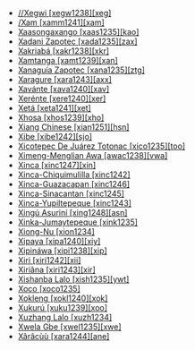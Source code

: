 - [//Xegwi [xegw1238][xeg]](tree/tuuu1241/kwii1241/xegw1238/md.ini)
- [/Xam [xamm1241][xam]](tree/tuuu1241/kwii1241/xamm1241/md.ini)
- [Xaasongaxango [xaas1235][kao]](tree/mand1469/west2780/mand1431/cent2047/mand1432/mand1433/mand1434/mand1435/west2499/xaso1239/xaas1235/md.ini)
- [Xadani Zapotec [xada1235][zax]](tree/otom1299/east2557/popo1292/zapo1436/zapo1437/nucl1765/core1259/cent2146/sout3003/xada1235/md.ini)
- [Xakriabá [xakr1238][xkr]](tree/nucl1710/jeee1236/jece1235/xakr1238/md.ini)
- [Xamtanga [xamt1239][xan]](tree/afro1255/cush1243/cent2193/nort3158/nort3163/xamt1239/md.ini)
- [Xanaguía Zapotec [xana1235][ztg]](tree/otom1299/east2557/popo1292/zapo1436/zapo1437/nucl1765/core1259/cent2146/sout3003/xana1235/md.ini)
- [Xaragure [xara1243][axx]](tree/aust1307/mala1545/cent2237/east2712/ocea1241/sout3173/newc1243/main1286/sout3313/mids1246/xara1243/md.ini)
- [Xavánte [xava1240][xav]](tree/nucl1710/jeee1236/jece1235/xava1240/md.ini)
- [Xerénte [xere1240][xer]](tree/nucl1710/jeee1236/jece1235/xere1240/md.ini)
- [Xetá [xeta1241][xet]](tree/tupi1275/mawe1252/awet1245/tupi1276/sout3271/tupi1277/xeta1241/md.ini)
- [Xhosa [xhos1239][xho]](tree/atla1278/volt1241/benu1247/bant1294/sout3152/narr1281/east2731/sout3180/ngun1275/ngun1276/ngun1267/zulu1251/xhos1239/md.ini)
- [Xiang Chinese [xian1251][hsn]](tree/sino1245/sini1245/clas1255/midd1354/xian1251/md.ini)
- [Xibe [xibe1242][sjo]](tree/tung1282/manc1250/manc1251/xibe1242/md.ini)
- [Xicotepec De Juárez Totonac [xico1235][too]](tree/toto1251/toto1252/cent1397/nort3265/xico1235/md.ini)
- [Ximeng-Menglian Awa [awac1238][vwa]](tree/aust1305/khas1273/pala1352/east2331/waic1245/wala1271/waaa1245/awac1238/md.ini)
- [Xinca [xinc1247][xin]](tree/book1242/xinc1247/md.ini)
- [Xinca-Chiquimulilla [xinc1242]](tree/xinc1237/xinc1244/xinc1242/md.ini)
- [Xinca-Guazacapan [xinc1246]](tree/xinc1237/xinc1246/md.ini)
- [Xinca-Sinacantan [xinc1245]](tree/xinc1237/unun9938/xinc1245/md.ini)
- [Xinca-Yupiltepeque [xinc1243]](tree/xinc1237/xinc1243/md.ini)
- [Xingú Asuriní [xing1248][asn]](tree/tupi1275/mawe1252/awet1245/tupi1276/subg1264/xing1248/md.ini)
- [Xinka-Jumaytepeque [xink1235]](tree/xinc1237/xinc1244/xink1235/md.ini)
- [Xiong-Nu [xion1234]](tree/uncl1493/xion1234/md.ini)
- [Xipaya [xipa1240][xiy]](tree/tupi1275/yuru1262/xipa1240/md.ini)
- [Xipináwa [xipi1238][xip]](tree/unat1236/pano1260/xipi1238/md.ini)
- [Xiri [xiri1242][xii]](tree/khoe1240/khoe1241/khoe1242/sout3214/xiri1242/md.ini)
- [Xiriâna [xiri1243][xir]](tree/araw1281/nort2990/negr1239/bahu1238/xiri1243/md.ini)
- [Xishanba Lalo [xish1235][ywt]](tree/sino1245/burm1265/lolo1265/lolo1267/nili1235/liso1234/nucl1734/lisu1252/lalu1234/lalo1240/grea1292/core1258/cent2297/xish1235/md.ini)
- [Xoco [xoco1235]](tree/uncl1493/xoco1235/md.ini)
- [Xokleng [xokl1240][xok]](tree/nucl1710/jeee1236/jeme1246/kain1270/xokl1240/md.ini)
- [Xukurú [xuku1239][xoo]](tree/xuku1239/md.ini)
- [Xuzhang Lalo [xuzh1234]](tree/sino1245/burm1265/lolo1265/lolo1267/nili1235/liso1234/nucl1734/lisu1252/lalu1234/lalo1240/grea1292/xuzh1234/md.ini)
- [Xwela Gbe [xwel1235][xwe]](tree/atla1278/volt1241/kwav1236/gbee1241/east2711/west2934/xwel1235/md.ini)
- [Xârâcùù [xara1244][ane]](tree/aust1307/mala1545/cent2237/east2712/ocea1241/sout3173/newc1243/main1286/sout3313/mids1246/xara1244/md.ini)
